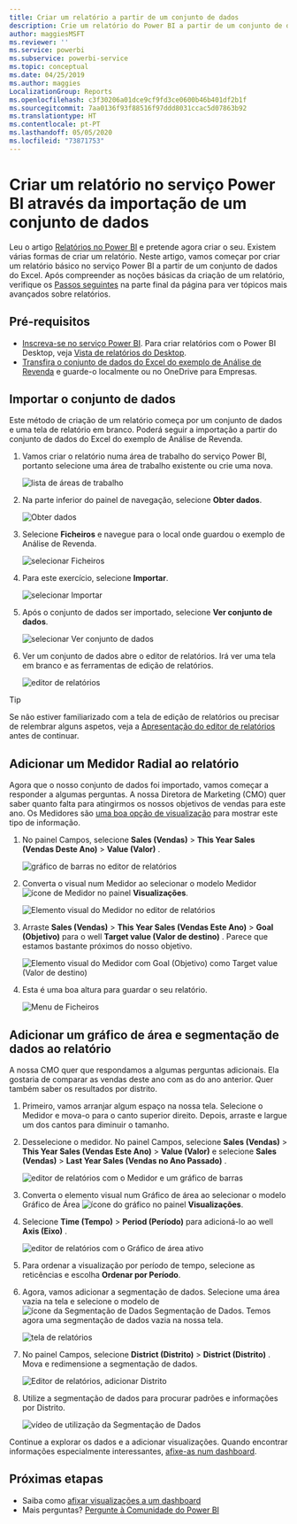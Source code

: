 ```yaml
---
title: Criar um relatório a partir de um conjunto de dados
description: Crie um relatório do Power BI a partir de um conjunto de dados.
author: maggiesMSFT
ms.reviewer: ''
ms.service: powerbi
ms.subservice: powerbi-service
ms.topic: conceptual
ms.date: 04/25/2019
ms.author: maggies
LocalizationGroup: Reports
ms.openlocfilehash: c3f30206a01dce9cf9fd3ce0600b46b401df2b1f
ms.sourcegitcommit: 7aa0136f93f88516f97ddd8031ccac5d07863b92
ms.translationtype: HT
ms.contentlocale: pt-PT
ms.lasthandoff: 05/05/2020
ms.locfileid: "73871753"
---
```

# <a name="create-a-report-in-the-power-bi-service-by-importing-a-dataset"></a>Criar um relatório no serviço Power BI através da importação de um conjunto de dados
Leu o artigo [Relatórios no Power BI](consumer/end-user-reports.md) e pretende agora criar o seu. Existem várias formas de criar um relatório. Neste artigo, vamos começar por criar um relatório básico no serviço Power BI a partir de um conjunto de dados do Excel. Após compreender as noções básicas da criação de um relatório, verifique os [Passos seguintes](#next-steps) na parte final da página para ver tópicos mais avançados sobre relatórios.  

## <a name="prerequisites"></a>Pré-requisitos
- [Inscreva-se no serviço Power BI](service-self-service-signup-for-power-bi.md). Para criar relatórios com o Power BI Desktop, veja [Vista de relatórios do Desktop](desktop-report-view.md). 
- [Transfira o conjunto de dados do Excel do exemplo de Análise de Revenda](https://go.microsoft.com/fwlink/?LinkId=529778) e guarde-o localmente ou no OneDrive para Empresas.

## <a name="import-the-dataset"></a>Importar o conjunto de dados
Este método de criação de um relatório começa por um conjunto de dados e uma tela de relatório em branco. Poderá seguir a importação a partir do conjunto de dados do Excel do exemplo de Análise de Revenda.

1. Vamos criar o relatório numa área de trabalho do serviço Power BI, portanto selecione uma área de trabalho existente ou crie uma nova.
   
   ![lista de áreas de trabalho](media/service-report-create-new/power-bi-workspaces2.png)
2. Na parte inferior do painel de navegação, selecione **Obter dados**.
   
   ![Obter dados](media/service-report-create-new/power-bi-get-data3.png)
3. Selecione **Ficheiros** e navegue para o local onde guardou o exemplo de Análise de Revenda.
   
    ![selecionar Ficheiros](media/service-report-create-new/power-bi-select-files.png)
4. Para este exercício, selecione **Importar**.
   
   ![selecionar Importar](media/service-report-create-new/power-bi-import.png)
5. Após o conjunto de dados ser importado, selecione **Ver conjunto de dados**.
   
   ![selecionar Ver conjunto de dados](media/service-report-create-new/power-bi-view-dataset.png)
6. Ver um conjunto de dados abre o editor de relatórios.  Irá ver uma tela em branco e as ferramentas de edição de relatórios.
   
   ![editor de relatórios](media/service-report-create-new/power-bi-blank-report.png)

> [!TIP]
> Se não estiver familiarizado com a tela de edição de relatórios ou precisar de relembrar alguns aspetos, veja a [Apresentação do editor de relatórios](service-the-report-editor-take-a-tour.md) antes de continuar. 
> 

## <a name="add-a-radial-gauge-to-the-report"></a>Adicionar um Medidor Radial ao relatório
Agora que o nosso conjunto de dados foi importado, vamos começar a responder a algumas perguntas.  A nossa Diretora de Marketing (CMO) quer saber quanto falta para atingirmos os nossos objetivos de vendas para este ano. Os Medidores são [uma boa opção de visualização](visuals/power-bi-report-visualizations.md) para mostrar este tipo de informação.

1. No painel Campos, selecione **Sales (Vendas)**  > **This Year Sales (Vendas Deste Ano)**  > **Value (Valor)** .
   
    ![gráfico de barras no editor de relatórios](media/service-report-create-new/power-bi-report-step1.png)
2. Converta o visual num Medidor ao selecionar o modelo Medidor ![ícone de Medidor](media/service-report-create-new/powerbi-gauge-icon.png) no painel **Visualizações**.
   
    ![Elemento visual do Medidor no editor de relatórios](media/service-report-create-new/power-bi-report-step2.png)
3. Arraste **Sales (Vendas)**  > **This Year Sales (Vendas Este Ano)**  > **Goal (Objetivo)** para o well **Target value (Valor de destino)** . Parece que estamos bastante próximos do nosso objetivo.
   
    ![Elemento visual do Medidor com Goal (Objetivo) como Target value (Valor de destino)](media/service-report-create-new/power-bi-report-step3.png)
4. Esta é uma boa altura para guardar o seu relatório.
   
   ![Menu de Ficheiros](media/service-report-create-new/powerbi-save.png)

## <a name="add-an-area-chart-and-slicer-to-the-report"></a>Adicionar um gráfico de área e segmentação de dados ao relatório
A nossa CMO quer que respondamos a algumas perguntas adicionais. Ela gostaria de comparar as vendas deste ano com as do ano anterior. Quer também saber os resultados por distrito.

1. Primeiro, vamos arranjar algum espaço na nossa tela. Selecione o Medidor e mova-o para o canto superior direito. Depois, arraste e largue um dos cantos para diminuir o tamanho.
2. Desselecione o medidor. No painel Campos, selecione **Sales (Vendas)**  > **This Year Sales (Vendas Este Ano)**  > **Value (Valor)** e selecione **Sales (Vendas)**  > **Last Year Sales (Vendas no Ano Passado)** .
   
    ![editor de relatórios com o Medidor e um gráfico de barras](media/service-report-create-new/power-bi-report-step4.png)
3. Converta o elemento visual num Gráfico de área ao selecionar o modelo Gráfico de Área ![ícone do gráfico](media/service-report-create-new/power-bi-areachart-icon.png) no painel **Visualizações**.
4. Selecione **Time (Tempo)**  > **Period (Período)** para adicioná-lo ao well **Axis (Eixo)** .
   
    ![editor de relatórios com o Gráfico de área ativo](media/service-report-create-new/power-bi-report-step5.png)
5. Para ordenar a visualização por período de tempo, selecione as reticências e escolha **Ordenar por Período**.
6. Agora, vamos adicionar a segmentação de dados. Selecione uma área vazia na tela e selecione o modelo de ![ícone da Segmentação de Dados](media/service-report-create-new/power-bi-slicer-icon.png) Segmentação de Dados. Temos agora uma segmentação de dados vazia na nossa tela.
   
    ![tela de relatórios](media/service-report-create-new/power-bi-report-step6.png)    
7. No painel Campos, selecione **District (Distrito)**  > **District (Distrito)** . Mova e redimensione a segmentação de dados.
   
    ![Editor de relatórios, adicionar Distrito](media/service-report-create-new/power-bi-report-step7.png)  
8. Utilize a segmentação de dados para procurar padrões e informações por Distrito.
   
   ![vídeo de utilização da Segmentação de Dados](media/service-report-create-new/power-bi-slicer-video2.gif)  

Continue a explorar os dados e a adicionar visualizações. Quando encontrar informações especialmente interessantes, [afixe-as num dashboard](service-dashboard-pin-tile-from-report.md).

## <a name="next-steps"></a>Próximas etapas

* Saiba como [afixar visualizações a um dashboard](service-dashboard-pin-tile-from-report.md)   
* Mais perguntas? [Pergunte à Comunidade do Power BI](https://community.powerbi.com/)

